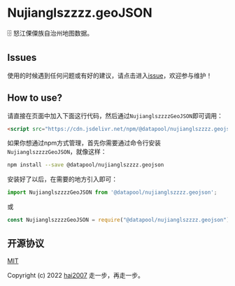 # Nujianglszzzz.geoJSON
🗄️ 怒江傈僳族自治州地图数据。

## Issues
使用的时候遇到任何问题或有好的建议，请点击进入[issue](https://github.com/hai2007/datapool/issues)，欢迎参与维护！

## How to use?

请直接在页面中加入下面这行代码，然后通过```NujianglszzzzGeoJSON```即可调用：

```html
<script src="https://cdn.jsdelivr.net/npm/@datapool/nujianglszzzz.geojson@1"></script>
```

如果你想通过npm方式管理，首先你需要通过命令行安装``````NujianglszzzzGeoJSON``````，就像这样：

```bash
npm install --save @datapool/nujianglszzzz.geojson
```

安装好了以后，在需要的地方引入即可：

```js
import NujianglszzzzGeoJSON from '@datapool/nujianglszzzz.geojson';
```

或

```js
const NujianglszzzzGeoJSON = require("@datapool/nujianglszzzz.geojson");
```

开源协议
---------------------------------------
[MIT](https://github.com/hai2007/datapool/blob/master/LICENSE)

Copyright (c) 2022 [hai2007](https://hai2007.gitee.io/sweethome/) 走一步，再走一步。
